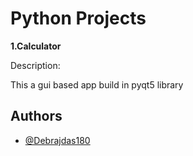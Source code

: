 
# Python Projects

**1.Calculator**

Description:

This a gui based app build in pyqt5 library



## Authors


- [@Debrajdas180](https://github.com/Debrajdas180)

